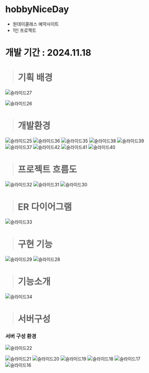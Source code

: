 # hobbyNiceDay
- 원데이클래스 예약사이트
- 1인 프로젝트


# 개발 기간 : 2024.11.18

> # 기획 배경
![슬라이드27](https://github.com/user-attachments/assets/6032ce9c-ef48-4092-9e5e-d04082ef66ef)

![슬라이드26](https://github.com/user-attachments/assets/b0cd1423-1fda-451b-9060-cbdc437892fe)

> # 개발환경
![슬라이드25](https://github.com/user-attachments/assets/1af64cbd-77aa-4255-a998-3f857f646d96)
![슬라이드36](https://github.com/user-attachments/assets/5fe886d9-04f1-4e39-b2a8-16aaf389a2eb)
![슬라이드35](https://github.com/user-attachments/assets/eaf8de9a-5595-4ad7-9fd2-ed22b6274827)
![슬라이드38](https://github.com/user-attachments/assets/50ff46de-3eb8-42a3-9ab5-9cc290ac54eb)
![슬라이드39](https://github.com/user-attachments/assets/4b8aad2e-f38e-436a-beab-ab0d3351a07a)
![슬라이드37](https://github.com/user-attachments/assets/ba216631-64d2-42df-9c4a-f679f6999d25)
![슬라이드42](https://github.com/user-attachments/assets/ebe121c4-adf4-4377-b0e8-c93f3b026c84)
![슬라이드41](https://github.com/user-attachments/assets/c5ebf433-2a0c-4558-bc17-1343ddf024cd)
![슬라이드40](https://github.com/user-attachments/assets/2ab025a8-eb77-47a6-8602-8d30f8c1f868)





> # 프로젝트 흐름도
![슬라이드32](https://github.com/user-attachments/assets/d9d34425-a75a-4b79-a7e2-1a77b4ae660b)
![슬라이드31](https://github.com/user-attachments/assets/05231b3f-0384-4b96-b3c3-f4aab0c76a36)
![슬라이드30](https://github.com/user-attachments/assets/73fcadef-fb56-41af-b485-e6cd581bfee6)

> #  ER 다이어그램
![슬라이드33](https://github.com/user-attachments/assets/5618534a-b00a-476b-bd06-b3e4a6e0d0d1)


> # 구현 기능
![슬라이드29](https://github.com/user-attachments/assets/8cc47fd5-5145-48b8-9656-1d2bd18b1f1a)
![슬라이드28](https://github.com/user-attachments/assets/4e07a075-4251-41e8-b71c-49557e0aa471)


> # 기능소개

![슬라이드34](https://github.com/user-attachments/assets/f40cefdf-6d9b-4dcb-a424-ab7a4461e395)



> # 서버구성

### 서버 구성 환경
![슬라이드22](https://github.com/user-attachments/assets/d9aa319d-4770-4f1e-877a-bc3d194ab02f)

![슬라이드21](https://github.com/user-attachments/assets/413e320c-2cc8-4692-84ff-308962b77ec8)
![슬라이드20](https://github.com/user-attachments/assets/5bba309a-ca14-48df-b80d-27de33679815)
![슬라이드19](https://github.com/user-attachments/assets/cd4f5cd2-f29d-4f9f-8487-f5dda24a666a)
![슬라이드18](https://github.com/user-attachments/assets/bbb2da17-80f1-4a5a-8f85-db9bf6f1ea00)
![슬라이드17](https://github.com/user-attachments/assets/77003af1-322c-4839-bf9d-b2718c2cd3b9)
![슬라이드16](https://github.com/user-attachments/assets/84662678-f252-4319-b0b8-6a93138f085a)

